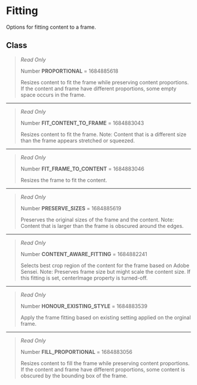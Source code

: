 # Fitting
Options for fitting content to a frame.

## Class
> *Read Only* 
> 
> Number **PROPORTIONAL** = 1684885618
> 
> Resizes content to fit the frame while preserving content proportions. If the content and frame have different proportions, some empty space occurs in the frame.
*** 
> *Read Only* 
> 
> Number **FIT_CONTENT_TO_FRAME** = 1684883043
> 
> Resizes content to fit the frame. Note: Content that is a different size than the frame appears stretched or squeezed.
*** 
> *Read Only* 
> 
> Number **FIT_FRAME_TO_CONTENT** = 1684883046
> 
> Resizes the frame to fit the content.
*** 
> *Read Only* 
> 
> Number **PRESERVE_SIZES** = 1684885619
> 
> Preserves the original sizes of the frame and the content. Note: Content that is larger than the frame is obscured around the edges.
*** 
> *Read Only* 
> 
> Number **CONTENT_AWARE_FITTING** = 1684882241
> 
> Selects best crop region of the content for the frame based on Adobe Sensei. Note: Preserves frame size but might scale the content size. If this fitting is set, centerImage property is turned-off.
*** 
> *Read Only* 
> 
> Number **HONOUR_EXISTING_STYLE** = 1684883539
> 
> Apply the frame fitting based on existing setting applied on the orginal frame.
*** 
> *Read Only* 
> 
> Number **FILL_PROPORTIONAL** = 1684883056
> 
> Resizes content to fill the frame while preserving content proportions. If the content and frame have different proportions, some content is obscured by the bounding box of the frame.

